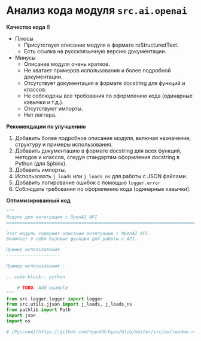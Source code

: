 # Анализ кода модуля `src.ai.openai`

**Качество кода**
8
- Плюсы
    - Присутствует описание модуля в формате reStructuredText.
    - Есть ссылка на русскоязычную версию документации.
- Минусы
    - Описание модуля очень краткое.
    - Не хватает примеров использования и более подробной документации.
    - Отсутствует документация в формате docstring для функций и классов.
    - Не соблюдены все требования по оформлению кода (одинарные кавычки и т.д.).
    - Отсутствуют импорты.
    - Нет логгера.

**Рекомендации по улучшению**
1. Добавить более подробное описание модуля, включая назначение, структуру и примеры использования.
2. Добавить документацию в формате docstring для всех функций, методов и классов, следуя стандартам оформления docstring в Python (для Sphinx).
3. Добавить импорты.
4.  Использовать `j_loads` или `j_loads_ns` для работы с JSON файлами.
5.  Добавить логирование ошибок с помощью `logger.error`
6.  Соблюдать требования по оформлению кода (одинарные кавычки).

**Оптимизированный код**

```python
"""
Модуль для интеграции с OpenAI API
=========================================================================================

Этот модуль содержит описание интеграции с OpenAI API.
Включает в себя базовые функции для работы с API.

Пример использования
--------------------

Пример использования :

.. code-block:: python

    # TODO: Add example
"""
from src.logger.logger import logger
from src.utils.jjson import j_loads, j_loads_ns
from pathlib import Path
import json
import os

# [Русский](https://github.com/hypo69/hypo/blob/master/src/аи/readme.ru.md)
```